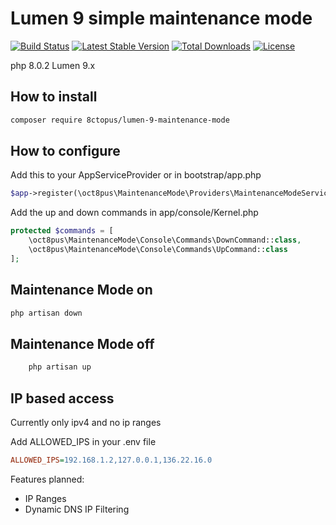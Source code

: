 # Lumen 9 simple maintenance mode

[![Build Status](https://travis-ci.com/8ctopus/lumen-9-maintenance-mode.svg?branch=master)](https://travis-ci.com/8ctopus/lumen-9-maintenance-mode)
[![Latest Stable Version](https://poser.pugx.org/8ctopus/lumen-9-maintenance-mode/v/stable)](https://packagist.org/packages/8ctopus/lumen-9-maintenance-mode)
[![Total Downloads](https://poser.pugx.org/8ctopus/lumen-9-maintenance-mode/downloads)](https://packagist.org/packages/8ctopus/lumen-9-maintenance-mode)
[![License](https://poser.pugx.org/8ctopus/lumen-9-maintenance-mode/license)](https://packagist.org/packages/8ctopus/lumen-9-maintenance-mode)

php 8.0.2 Lumen 9.x

## How to install

```sh
composer require 8ctopus/lumen-9-maintenance-mode
```

## How to configure

Add this to your AppServiceProvider or in bootstrap/app.php

```php
$app->register(\oct8pus\MaintenanceMode\Providers\MaintenanceModeServiceProvider::class);
```

Add the up and down commands in app/console/Kernel.php

```php
protected $commands = [
    \oct8pus\MaintenanceMode\Console\Commands\DownCommand::class,
    \oct8pus\MaintenanceMode\Console\Commands\UpCommand::class
];
```

## Maintenance Mode on

```sh
php artisan down
```

## Maintenance Mode off

```sh
    php artisan up
```

## IP based access

Currently only ipv4 and no ip ranges

Add ALLOWED_IPS in your .env file

```ini
ALLOWED_IPS=192.168.1.2,127.0.0.1,136.22.16.0
```

Features planned:
- IP Ranges
- Dynamic DNS IP Filtering
